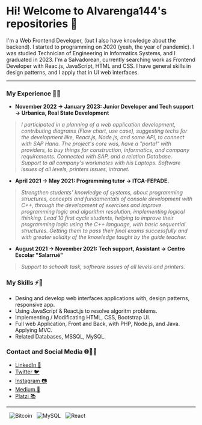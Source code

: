 # Hi! Welcome to Alvarenga144's repositories 🫡
I'm a Web Frontend Developer, (but I also have knowledge about the backend). I started to programming on 2020 (yeah, the year of pandemic). I was studied Technician of Engineering in Informatics Systems, and I graduated in 2023. I'm a Salvadorean, currently searching work as Frontend Developer with Reac.js, JavaScript, HTML and CSS. I have general skills in design patterns, and I apply that in UI web interfaces.
<hr>

### My Experience 💼✅

- **November 2022 → January 2023: Junior Developer and Tech support → Urbanica, Real State Development** <br> 
> _I participated in a planning of a web application development, contributing diagrams (Flow chart, use case), suggesting techs for the development like, React.js, Node.js, and some API, to connect with SAP Hana. The project's core was, have a "portal" with providers, to buy things for construction, informatics, and company requirements. Connected with SAP, and a relation Database._ <br>
_Support to all company's workmates with his Laptops. Software issues of all levels, printers issues, intranet._

- **April 2021 → May 2021: Programming tutor → ITCA-FEPADE.** <br>
> _Strengthen students' knowledge of systems, about programming structures, concepts and fundamentals of console development with C++, through the development of exercises and improve programming logic and algorithm resolution, implementing logical thinking._
_Lead 10 first cycle students, helping to improve their programming logic using the C++ language, with basic sequential structures. Getting them to pass their final exams successfully and with greater solidity of the knowledge taught by the guide teacher._

- **August 2021 → November 2021: Tech support, Assistant → Centro Escolar "Salarrué"** <br>
> _Support to schoolk task, software issues of all levels and printers._

### My Skills ⚡️🚀 
- Desing and develop web interfaces applications with, design patterns, responsive app.
- Using JavaScript & React.js to resolve algoritm problems.
- Implementing / Modificating HTML, CSS, Bootstrap UI.
- Full web Application, Front and Back, with PHP, Node.js, and Java. Applying MVC.
- Related Databases, MSSQL, MySQL.

### Contact and Social Media 🌐👨‍💻

- [LinkedIn 💼](https://www.linkedin.com/in/esteban-alvarenga-a7ba61196/)
- [Twitter 🐦](https://twitter.com/Alvarenga144)
- [Instagram 📷](https://www.instagram.com/alvarenga_144/)
- [Medium 📰](https://medium.com/@Alvarenga144)
- [Platzi 📚](https://platzi.com/p/Alvarenga144/)
<hr>

&nbsp; ![Bitcoin](https://img.shields.io/badge/Bitcoin-000?style=for-the-badge&logo=bitcoin&logoColor=white) &nbsp; ![MySQL](https://img.shields.io/badge/mysql-%2300f.svg?style=for-the-badge&logo=mysql&logoColor=white) &nbsp; ![React](https://img.shields.io/badge/react-%2320232a.svg?style=for-the-badge&logo=react&logoColor=%2361DAFB) &nbsp;


<!---
Alvarenga144/Alvarenga144 is a ✨ special ✨ repository because its `README.md` (this file) appears on your GitHub profile.
You can click the Preview link to take a look at your changes.
--->
